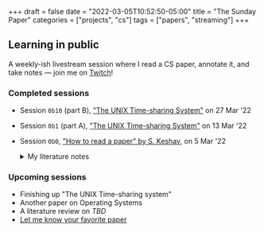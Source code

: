 +++
draft = false
date = "2022-03-05T10:52:50-05:00"
title = "The Sunday Paper"
categories = ["projects", "cs"]
tags = ["papers", "streaming"]
+++

## Learning in public

A weekly-ish livestream session where I read a CS paper, annotate it, and take notes &mdash; join me on [Twitch](https://www.twitch.tv/chrisbodhi/schedule)!

### Completed sessions

- Session `0b10` (part B), ["The UNIX Time-sharing System"](https://newschematic.org/docs/papers/unix-time-sharing-system.pdf) on 27 Mar '22

- Session `0b1` (part A), ["The UNIX Time-sharing System"](https://newschematic.org/docs/papers/unix-time-sharing-system.pdf) on 13 Mar '22

- Session `0b0`, ["How to read a paper" by S. Keshav](https://newschematic.org/docs/papers/keshav-how-to-read-a-paper.pdf), on 5 Mar '22
    <details>
        <summary>My literature notes</summary>

    #### Three pass approach

    1. Get a general idea of the paper
        - Should take _five to ten minutes_
        - Read title, abstract, and intro
        - Read section, subsection headings
        - Read conclusion
        - Glance over references (noting which ones you've read before)
        - Should be able to answer the **Five C's** (see below)
        - Most folks only take one pass, so take care with your headings, abstract, intro, and conclusion

    2. Grasp the paper's content
        - Should take _up to an hour_
        - At the end of this pass, you should be able to summarize the main thrust -- with supporting details -- to someone else
        - Read with greater care, but ignore details
        - Take notes in the margins as you go along
        - Be critical when reviewing figures, diagrams, illustrations
        - Note which relevant references you haven't read before
        - If you didn't grok the paper after this pass, you might be tired; the paper might not have been written well; or you might need more background information to make the most of the paper's contributions

    3. Dive deep into the details
        - May take _four to five hours for the beginner, an hour for an experienced reader_
        - Making the same assumptions as the authors, attempt to recreate their work
        - At the end of it, you should be able to explain the details of the paper from memory
        - You should also have determined hidden assumptions, missing citations, and potential issues

    ##### Five C's

    1. Category
    2. Context
    3. Correctness
    4. Contributions
    5. Clarity

    #### Doing a literature survey

    (Maybe only one step: finding an existing survey when doing research using Google Scholar or CiteSeer)

    1. Start searching Google Scholar or [CiteSeer](https://citeseerx.ist.psu.edu/) using some well-chosen keywords
    2. Identify three to five recent papers on the subject at hand
    3. Do one pass on each paper, then check their related sections
    4. Determine the key researchers and papers by finding the most-cited ones across the papers' related works
    5. Go to those researchers' websites and find to which conferences they've submitted papers recently
    6. Those conferences' websites will have links to the most recent top papers in the field
    7. Make two passes through these papers
    8. (optional) If these papers cite a paper you haven't already collected, go get it, and repeat these steps.
    </details>

### Upcoming sessions

- Finishing up "The UNIX Time-sharing system"
- Another paper on Operating Systems
- A literature review on _TBD_
- [Let me know your favorite paper](https://twitter.com/chrisbodhi)
